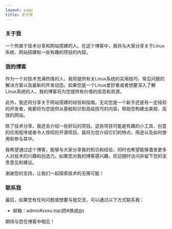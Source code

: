 ```yaml
---
layout: page
title: 关于我 
---
```


### 关于我

一个热衷于技术分享和网站搭建的人。在这个博客中，我将与大家分享关于Linux系统、网站搭建和一些有趣的项目的内容。

### 我的博客

作为一个对技术充满热情的人，我将提供有关Linux系统的实用技巧、常见问题的解决方案以及最新的开发动态。如果您是一个Linux爱好者或者想要深入了解Linux系统的人，我的博客将为您提供有价值的信息和资源。

此外，我还将分享关于网站搭建的经验和指南。无论您是一个新手还是有一定经验的开发者，我都将为您提供从基础知识到高级技巧的内容，帮助您构建出美观、高效的网站。

除了技术分享，我还会介绍一些好玩的项目。这些项目可能是有趣的小工具、创意的应用程序或者令人惊叹的开源项目。我将为您介绍它们的特点、用途以及如何使用和参与其中。

我希望通过这个博客，能够与大家分享我的知识和经验，同时也希望能够激发更多人对技术的兴趣和创造力。如果您对我的博客感兴趣，欢迎随时访问并留下您的宝贵意见和建议。

谢谢您的支持，让我们一起探索技术的无限可能！

### 联系我

最后，如果您有任何问题或想要与我交流，可以通过以下方式联系我：

- 邮箱：admin#xxxu.top(把#换成@)

期待与您在博客中相见！
